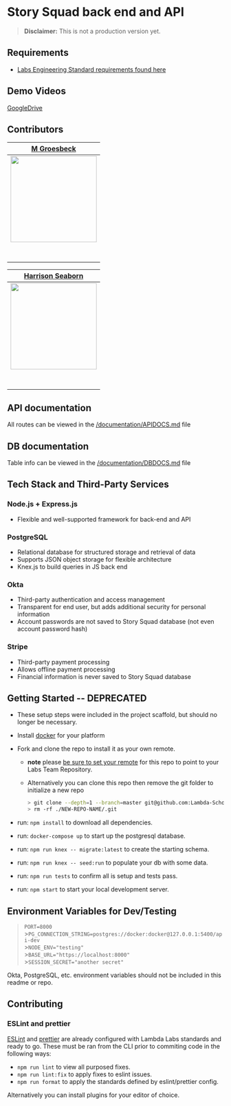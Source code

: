 # Story Squad back end and API

> **Disclaimer:** This is not a production version yet.

## Requirements

- [Labs Engineering Standard requirements found here](https://labs.lambdaschool.com/topics/node-js/)

## Demo Videos

[GoogleDrive](https://drive.google.com/drive/folders/1CRnotKkZo9K-7AGBgfniRfJlwwfySO4F?usp=sharing)

## Contributors

| [M Groesbeck](https://github.com/MMGroesbeck)                                                                                                                      |
| ------------------------------------------------------------------------------------------------------------------------------------------------------------------ |
| [<img src="https://avatars1.githubusercontent.com/u/59658087?s=460&u=8df0cdedcfab8315a6802db3412fc9c9aa9e4e07&v=4" width="200" />](https://github.com/MMGroesbeck) |
| [<img src="https://github.com/favicon.ico" width="15"> ](https://github.com/MMGroesbeck)                                                                           |
| [ <img src="https://static.licdn.com/sc/h/al2o9zrvru7aqj8e1x2rzsrca" width="15"> ](https://www.linkedin.com/in/m-groesbeck/)                                       |

| [Harrison Seaborn](https://github.com/HarrisonMS)                                                                                                                 |
| ----------------------------------------------------------------------------------------------------------------------------------------------------------------- |
| [<img src="https://avatars0.githubusercontent.com/u/54726103?s=460&u=8a9bb62c6871e6c533796161be184995bec7523a&v=4" width="200" />](https://github.com/harrisonMS) |
| [<img src="https://github.com/favicon.ico" width="15"> ](https://github.com/harrisonMS)                                                                           |
| [ <img src="https://static.licdn.com/sc/h/al2o9zrvru7aqj8e1x2rzsrca" width="15"> ](https://www.linkedin.com/in/harrison-seaborn/)                                 |

## API documentation

All routes can be viewed in the [/documentation/APIDOCS.md](./documentation/APIDOCS.md) file

## DB documentation

Table info can be viewed in the [/documentation/DBDOCS.md](./documentation/DBDOCS.md) file

## Tech Stack and Third-Party Services

### Node.js + Express.js

- Flexible and well-supported framework for back-end and API

### PostgreSQL

- Relational database for structured storage and retrieval of data
- Supports JSON object storage for flexible architecture
- Knex.js to build queries in JS back end

### Okta

- Third-party authentication and access management
- Transparent for end user, but adds additional security for personal information
- Account passwords are not saved to Story Squad database (not even account password hash)

### Stripe

- Third-party payment processing
- Allows offline payment processing
- Financial information is never saved to Story Squad database

## Getting Started -- DEPRECATED

- These setup steps were included in the project scaffold, but should no longer be necessary.

- Install [docker](https://docs.docker.com/get-docker/) for your platform
- Fork and clone the repo to install it as your own remote.

  - **note** please [be sure to set your remote](https://help.github.jp/enterprise/2.11/user/articles/changing-a-remote-s-url/) for this repo to point to your Labs Team Repository.
  - Alternatively you can clone this repo then remove the git folder to initialize a new repo

    ```bash
    > git clone --depth=1 --branch=master git@github.com:Lambda-School-Labs/labs-api-starter.git NEW-REPO-NAME
    > rm -rf ./NEW-REPO-NAME/.git
    ```

- run: `npm install` to download all dependencies.
- run: `docker-compose up` to start up the postgresql database.
- run: `npm run knex -- migrate:latest` to create the starting schema.
- run: `npm run knex -- seed:run` to populate your db with some data.
- run: `npm run tests` to confirm all is setup and tests pass.
- run: `npm start` to start your local development server.

## Environment Variables for Dev/Testing

> `PORT=8000`<br> >`PG_CONNECTION_STRING=postgres://docker:docker@127.0.0.1:5400/api-dev`<br> >`NODE_ENV="testing"`<br> >`BASE_URL="https://localhost:8000"`<br> >`SESSION_SECRET="another secret"`

Okta, PostgreSQL, etc. environment variables should not be included in this readme or repo.

## Contributing

### ESLint and prettier

[ESLint](https://eslint.org/) and [prettier](https://prettier.io/) are already
configured with Lambda Labs standards and ready to go. These must be ran from
the CLI prior to commiting code in the following ways:

- `npm run lint` to view all purposed fixes.
- `npm run lint:fix` to apply fixes to eslint issues.
- `npm run format` to apply the standards defined by eslint/prettier config.

Alternatively you can install plugins for your editor of choice.
